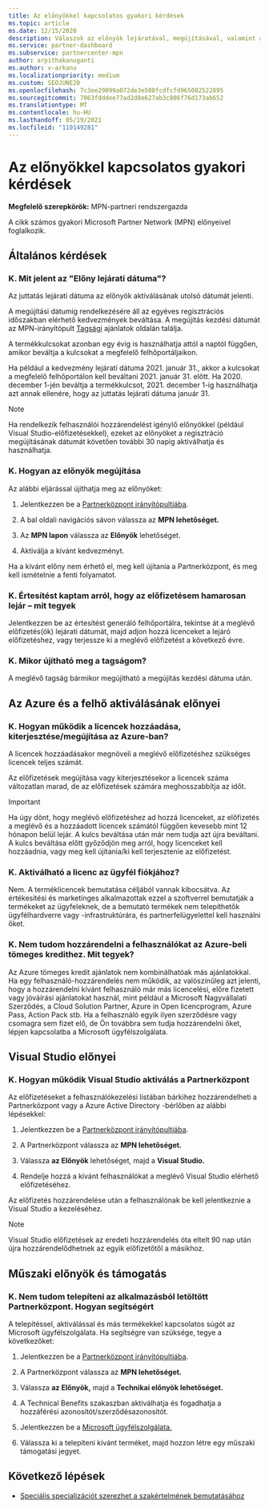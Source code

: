 ```yaml
---
title: Az előnyökkel kapcsolatos gyakori kérdések
ms.topic: article
ms.date: 12/15/2020
description: Válaszok az előnyök lejáratával, megújításával, valamint az Azure-, felhő-, Visual Studio- és technikai és támogatási előnyök licencének aktiválásával kapcsolatos kérdésekre
ms.service: partner-dashboard
ms.subservice: partnercenter-mpn
author: arpithakanuganti
ms.author: v-arkanu
ms.localizationpriority: medium
ms.custom: SEOJUNE20
ms.openlocfilehash: 7c3ee29099a072de3e508fcdfcfd965082522895
ms.sourcegitcommit: 7063fdddee77ad2d8e627ab3c806f76d173ab652
ms.translationtype: MT
ms.contentlocale: hu-HU
ms.lasthandoff: 05/19/2021
ms.locfileid: "110149281"
---
```

# <a name="benefits-faq"></a>Az előnyökkel kapcsolatos gyakori kérdések

**Megfelelő szerepkörök:** MPN-partneri rendszergazda

A cikk számos gyakori Microsoft Partner Network (MPN) előnyeivel foglalkozik.


## <a name="general-questions"></a>Általános kérdések

### <a name="q-what-does-benefit-expiry-date-mean"></a>K. Mit jelent az "Előny lejárati dátuma"?

Az juttatás lejárati dátuma az előnyök aktiválásának utolsó dátumát jelenti.

A megújítási dátumig rendelkezésére áll az egyéves regisztrációs időszakban elérhető kedvezmények beváltása. A megújítás kezdési dátumát az MPN-irányítópult [Tagsági](https://partner.microsoft.com/dashboard/mpn/offers) ajánlatok oldalán találja.

A termékkulcsokat azonban egy évig is használhatja attól a naptól függően, amikor beváltja a kulcsokat a megfelelő felhőportáljaikon.

Ha például a kedvezmény lejárati dátuma 2021. január 31., akkor a kulcsokat a megfelelő felhőportálon kell beváltani 2021. január 31. előtt. Ha 2020. december 1-jén beváltja a termékkulcsot, 2021. december 1-ig használhatja azt annak ellenére, hogy az juttatás lejárati dátuma január 31.

>[!NOTE]
>Ha rendelkezik felhasználói hozzárendelést igénylő előnyökkel (például Visual Studio-előfizetésekkel), ezeket az előnyöket a regisztráció megújításának dátumát követően további 30 napig aktiválhatja és használhatja.

### <a name="q-how-do-i-renew-my-benefits"></a>K. Hogyan az előnyök megújítása

Az alábbi eljárással újíthatja meg az előnyöket:

1. Jelentkezzen be a [Partnerközpont irányítópultjába](https://partner.microsoft.com/dashboard/).

2. A bal oldali navigációs sávon válassza az **MPN lehetőséget.**

3. Az **MPN lapon** válassza az **Előnyök** lehetőséget.

4. Aktiválja a kívánt kedvezményt.

Ha a kívánt előny nem érhető el, meg kell újítania a Partnerközpont, és meg kell ismételnie a fenti folyamatot.

### <a name="q-i-received-a-notification-informing-me-that-my-subscription-is-expiring-soon---what-should-i-do"></a>K. Értesítést kaptam arról, hogy az előfizetésem hamarosan lejár – mit tegyek

Jelentkezzen be az értesítést generáló felhőportálra, tekintse át a meglévő előfizetés(ök) lejárati dátumát, majd adjon hozzá licenceket a lejáró előfizetéshez, vagy terjessze ki a meglévő előfizetést a következő évre.

### <a name="q-when-can-i-renew-my-membership"></a>K. Mikor újítható meg a tagságom?

A meglévő tagság bármikor megújítható a megújítás kezdési dátuma után.

## <a name="azure-and-cloud-activation-benefits"></a>Az Azure és a felhő aktiválásának előnyei

### <a name="q-how-does-adding-extendingrenewing-licenses-work-on-azure"></a>K. Hogyan működik a licencek hozzáadása, kiterjesztése/megújítása az Azure-ban?

A licencek hozzáadásakor megnöveli a meglévő előfizetéshez szükséges licencek teljes számát.

Az előfizetések megújítása vagy kiterjesztésekor a licencek száma változatlan marad, de az előfizetések számára meghosszabbítja az időt.

>[!IMPORTANT]
>Ha úgy dönt, hogy meglévő előfizetéshez ad hozzá licenceket, az előfizetés a meglévő és a hozzáadott licencek számától függően kevesebb mint 12 hónapon belül lejár. A kulcs beváltása után már nem tudja azt újra beváltani. A kulcs beváltása előtt győződjön meg arról, hogy licenceket kell hozzáadnia, vagy meg kell újítania/ki kell terjesztenie az előfizetést.

### <a name="q-can-i-activate-the-license-on-my-customers-account"></a>K. Aktiválható a licenc az ügyfél fiókjához?

Nem. A terméklicencek bemutatása céljából vannak kibocsátva. Az értékesítési és marketinges alkalmazottak ezzel a szoftverrel bemutatják a termékeket az ügyfeleknek, de a bemutató termékek nem telepíthetők ügyfélhardverre vagy -infrastruktúrára, és partnerfelügyelettel kell használni őket.

### <a name="q-im-having-trouble-assigning-users-in-azure-bulk-credit-what-should-i-do"></a>K. Nem tudom hozzárendelni a felhasználókat az Azure-beli tömeges kredithez. Mit tegyek?

Az Azure tömeges kredit ajánlatok nem kombinálhatóak más ajánlatokkal. Ha egy felhasználó-hozzárendelés nem működik, az valószínűleg azt jelenti, hogy a hozzárendelni kívánt felhasználó már más licencelési, előre fizetett vagy jóváírási ajánlatokat használ, mint például a Microsoft Nagyvállalati Szerződés, a Cloud Solution Partner, Azure in Open licencprogram, Azure Pass, Action Pack stb. Ha a felhasználó egyik ilyen szerződésre vagy csomagra sem fizet elő, de Ön továbbra sem tudja hozzárendelni őket, lépjen kapcsolatba a Microsoft ügyfélszolgálata.

## <a name="visual-studio-benefits"></a>Visual Studio előnyei

### <a name="q-how-does-visual-studio-activation-work-in-partner-center"></a>K. Hogyan működik Visual Studio aktiválás a Partnerközpont

Az előfizetéseket a felhasználókezelési listában bárkihez hozzárendelheti a Partnerközpont vagy a Azure Active Directory -bérlőben az alábbi lépésekkel:

1. Jelentkezzen be a [Partnerközpont irányítópultjába](https://partner.microsoft.com/dashboard/).

2. A Partnerközpont válassza az **MPN lehetőséget.**

3. Válassza **az Előnyök** lehetőséget, majd a **Visual Studio.**

4. Rendelje hozzá a kívánt felhasználókat a meglévő Visual Studio elérhető előfizetéséhez.

Az előfizetés hozzárendelése után a felhasználónak be kell jelentkeznie a Visual Studio a kezeléséhez.

>[!Note]
> Visual Studio előfizetések az eredeti hozzárendelés óta eltelt 90 nap után újra hozzárendelődhetnek az egyik előfizetőtől a másikhoz.

## <a name="technical-benefits-and-support"></a>Műszaki előnyök és támogatás

### <a name="q-i-cant-install-the-software-i-downloaded-from-partner-center-how-do-i-get-help"></a>K. Nem tudom telepíteni az alkalmazásból letöltött Partnerközpont. Hogyan segítségért

A telepítéssel, aktiválással és más termékekkel kapcsolatos súgót az Microsoft ügyfélszolgálata. Ha segítségre van szüksége, tegye a következőket:

1. Jelentkezzen be a [Partnerközpont irányítópultjába](https://partner.microsoft.com/dashboard/).

2. A Partnerközpont válassza az **MPN lehetőséget.**

3. Válassza **az Előnyök,** majd a **Technikai előnyök lehetőséget.**

4. A Technical Benefits szakaszban aktiválhatja és fogadhatja a hozzáférési azonosítót/szerződésazonosítót.

5. Jelentkezzen be a [Microsoft ügyfélszolgálata.](https://support.microsoft.com/supportforbusiness/productselection)

6. Válassza ki a telepíteni kívánt terméket, majd hozzon létre egy műszaki támogatási jegyet.

## <a name="next-steps"></a>Következő lépések

- [Speciális specializációt szerezhet a szakértelmének bemutatásához](advanced-specializations.md)